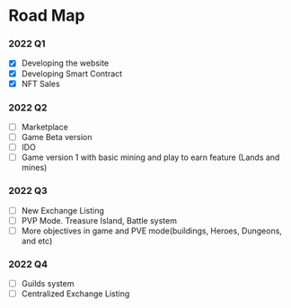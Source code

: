 # Road Map

### 2022 Q1

* [x] Developing the website
* [x] Developing Smart Contract
* [x] NFT Sales

### 2022 Q2

* [ ] Marketplace
* [ ] Game Beta version
* [ ] IDO
* [ ] Game version 1 with basic mining and play to earn feature (Lands and mines)

### 2022 Q3

* [ ] New Exchange Listing
* [ ] PVP Mode. Treasure Island, Battle system
* [ ] More objectives in game and PVE mode(buildings, Heroes, Dungeons, and etc)

### 2022 Q4

* [ ] Guilds system
* [ ] Centralized Exchange Listing
